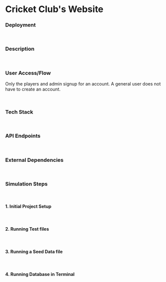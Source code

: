# Cricket Club's Website

### Deployment
<br>

### Description  

<br>

### User Access/Flow
Only the players and admin signup for an account. A general user does not have to create an account.

<br>

### Tech Stack

<br>

### API Endpoints

<br>

### External Dependencies

<br>

### Simulation Steps

<br>

#### 1. Initial Project Setup

<br>

#### 2. Running Test files

<br>

#### 3. Running a Seed Data file

<br>

#### 4. Running Database in Terminal




